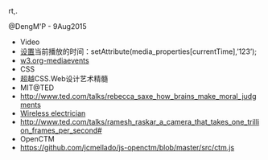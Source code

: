 rt,.

@DengM'P - 9Aug2015

* Video
 * [设置](http://www.html5china.com/HTML5features/video/20110926_1992.html)当前播放的时间：setAttribute(media_properties[currentTime],’123’);
 * [w3.org-mediaevents](http://www.w3.org/2010/05/video/mediaevents.html)
* CSS
 * 超越CSS.Web设计艺术精髓
* MIT@TED
 * http://www.ted.com/talks/rebecca_saxe_how_brains_make_moral_judgments
 * [Wireless electrician](http://www.ted.com/speakers/eric_giler)
 * http://www.ted.com/talks/ramesh_raskar_a_camera_that_takes_one_trillion_frames_per_second#
* OpenCTM
 * https://github.com/jcmellado/js-openctm/blob/master/src/ctm.js
